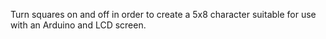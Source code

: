 Turn squares on and off in order to create a 5x8 character suitable for use with an Arduino and LCD screen.
